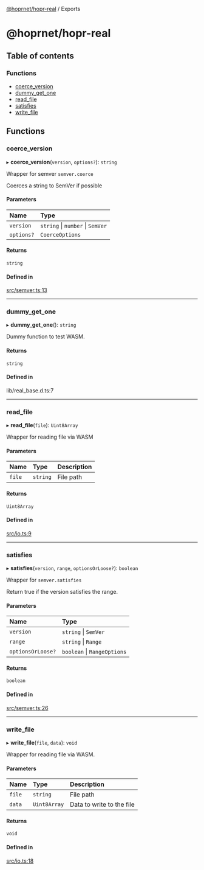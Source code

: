 [@hoprnet/hopr-real](README.md) / Exports

# @hoprnet/hopr-real

## Table of contents

### Functions

- [coerce\_version](modules.md#coerce_version)
- [dummy\_get\_one](modules.md#dummy_get_one)
- [read\_file](modules.md#read_file)
- [satisfies](modules.md#satisfies)
- [write\_file](modules.md#write_file)

## Functions

### coerce\_version

▸ **coerce_version**(`version`, `options?`): `string`

Wrapper for semver `semver.coerce`

Coerces a string to SemVer if possible

#### Parameters

| Name | Type |
| :------ | :------ |
| `version` | `string` \| `number` \| `SemVer` |
| `options?` | `CoerceOptions` |

#### Returns

`string`

#### Defined in

[src/semver.ts:13](https://github.com/hoprnet/hoprnet/blob/master/packages/real/src/semver.ts#L13)

___

### dummy\_get\_one

▸ **dummy_get_one**(): `string`

Dummy function to test WASM.

#### Returns

`string`

#### Defined in

lib/real_base.d.ts:7

___

### read\_file

▸ **read_file**(`file`): `Uint8Array`

Wrapper for reading file via WASM

#### Parameters

| Name | Type | Description |
| :------ | :------ | :------ |
| `file` | `string` | File path |

#### Returns

`Uint8Array`

#### Defined in

[src/io.ts:9](https://github.com/hoprnet/hoprnet/blob/master/packages/real/src/io.ts#L9)

___

### satisfies

▸ **satisfies**(`version`, `range`, `optionsOrLoose?`): `boolean`

Wrapper for `semver.satisfies`

Return true if the version satisfies the range.

#### Parameters

| Name | Type |
| :------ | :------ |
| `version` | `string` \| `SemVer` |
| `range` | `string` \| `Range` |
| `optionsOrLoose?` | `boolean` \| `RangeOptions` |

#### Returns

`boolean`

#### Defined in

[src/semver.ts:26](https://github.com/hoprnet/hoprnet/blob/master/packages/real/src/semver.ts#L26)

___

### write\_file

▸ **write_file**(`file`, `data`): `void`

Wrapper for reading file via WASM.

#### Parameters

| Name | Type | Description |
| :------ | :------ | :------ |
| `file` | `string` | File path |
| `data` | `Uint8Array` | Data to write to the file |

#### Returns

`void`

#### Defined in

[src/io.ts:18](https://github.com/hoprnet/hoprnet/blob/master/packages/real/src/io.ts#L18)
